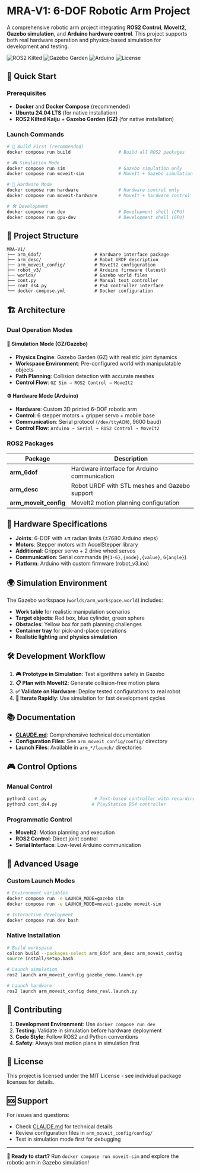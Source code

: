 # MRA-V1: 6-DOF Robotic Arm Project

A comprehensive robotic arm project integrating **ROS2 Control**, **MoveIt2**, **Gazebo simulation**, and **Arduino hardware control**. This project supports both real hardware operation and physics-based simulation for development and testing.

![ROS2 Kilted](https://img.shields.io/badge/ROS2-Kilted-blue)
![Gazebo Garden](https://img.shields.io/badge/GZ-Garden-green)
![Arduino](https://img.shields.io/badge/Arduino-Compatible-red)
![License](https://img.shields.io/badge/License-MIT-yellow)

## 🚀 Quick Start

### Prerequisites
- **Docker** and **Docker Compose** (recommended)
- **Ubuntu 24.04 LTS** (for native installation)
- **ROS2 Kilted Kaiju** + **Gazebo Garden (GZ)** (for native installation)

### Launch Commands

```bash
# 🔨 Build First (recommended)
docker compose run build                  # Build all ROS2 packages

# 🎮 Simulation Mode
docker compose run sim                    # Gazebo simulation only
docker compose run moveit-sim             # MoveIt + Gazebo simulation

# 🤖 Hardware Mode  
docker compose run hardware               # Hardware control only
docker compose run moveit-hardware        # MoveIt + hardware control

# 🛠️ Development
docker compose run dev                    # Development shell (CPU)
docker compose run gpu-dev                # Development shell (GPU)
```

## 📁 Project Structure

```
MRA-V1/
├── arm_6dof/                    # Hardware interface package
├── arm_desc/                    # Robot URDF description
├── arm_moveit_config/           # MoveIt2 configuration
├── robot_v3/                    # Arduino firmware (latest)
├── worlds/                      # Gazebo world files
├── cont.py                      # Manual text controller
├── cont_ds4.py                  # PS4 controller interface
└── docker-compose.yml           # Docker configuration
```

## 🏗️ Architecture

### Dual Operation Modes

#### 🎯 Simulation Mode (GZ/Gazebo)
- **Physics Engine**: Gazebo Garden (GZ) with realistic joint dynamics
- **Workspace Environment**: Pre-configured world with manipulatable objects
- **Path Planning**: Collision detection with accurate meshes
- **Control Flow**: `GZ Sim → ROS2 Control → MoveIt2`

#### ⚙️ Hardware Mode (Arduino)
- **Hardware**: Custom 3D printed 6-DOF robotic arm
- **Control**: 6 stepper motors + gripper servo + mobile base
- **Communication**: Serial protocol (`/dev/ttyACM0`, 9600 baud)
- **Control Flow**: `Arduino → Serial → ROS2 Control → MoveIt2`

### ROS2 Packages

| Package | Description |
|---------|-------------|
| **arm_6dof** | Hardware interface for Arduino communication |
| **arm_desc** | Robot URDF with STL meshes and Gazebo support |
| **arm_moveit_config** | MoveIt2 motion planning configuration |

## 🔧 Hardware Specifications

- **Joints**: 6-DOF with ±π radian limits (±7680 Arduino steps)
- **Motors**: Stepper motors with AccelStepper library
- **Additional**: Gripper servo + 2 drive wheel servos
- **Communication**: Serial commands (`M{1-6},{mode},{value}`, `G{angle}`)
- **Platform**: Arduino with custom firmware (robot_v3.ino)

## 🌍 Simulation Environment

The Gazebo workspace (`worlds/arm_workspace.world`) includes:
- **Work table** for realistic manipulation scenarios
- **Target objects**: Red box, blue cylinder, green sphere
- **Obstacles**: Yellow box for path planning challenges  
- **Container tray** for pick-and-place operations
- **Realistic lighting** and **physics simulation**

## 🛠️ Development Workflow

1. **🎮 Prototype in Simulation**: Test algorithms safely in Gazebo
2. **📋 Plan with MoveIt2**: Generate collision-free motion plans
3. **✅ Validate on Hardware**: Deploy tested configurations to real robot
4. **🔄 Iterate Rapidly**: Use simulation for fast development cycles

## 📚 Documentation

- **[CLAUDE.md](CLAUDE.md)**: Comprehensive technical documentation
- **Configuration Files**: See `arm_moveit_config/config/` directory
- **Launch Files**: Available in `arm_*/launch/` directories

## 🎮 Control Options

### Manual Control
```bash
python3 cont.py                  # Text-based controller with recording
python3 cont_ds4.py             # PlayStation DS4 controller
```

### Programmatic Control
- **MoveIt2**: Motion planning and execution
- **ROS2 Control**: Direct joint control
- **Serial Interface**: Low-level Arduino communication

## 🚀 Advanced Usage

### Custom Launch Modes
```bash
# Environment variables
docker compose run -e LAUNCH_MODE=gazebo sim
docker compose run -e LAUNCH_MODE=moveit-gazebo moveit-sim

# Interactive development
docker compose run dev bash
```

### Native Installation
```bash
# Build workspace
colcon build --packages-select arm_6dof arm_desc arm_moveit_config
source install/setup.bash

# Launch simulation
ros2 launch arm_moveit_config gazebo_demo.launch.py

# Launch hardware
ros2 launch arm_moveit_config demo_real.launch.py
```

## 🤝 Contributing

1. **Development Environment**: Use `docker compose run dev`
2. **Testing**: Validate in simulation before hardware deployment
3. **Code Style**: Follow ROS2 and Python conventions
4. **Safety**: Always test motion plans in simulation first

## 📄 License

This project is licensed under the MIT License - see individual package licenses for details.

## 🆘 Support

For issues and questions:
- Check [CLAUDE.md](CLAUDE.md) for technical details
- Review configuration files in `arm_moveit_config/config/`
- Test in simulation mode first for debugging

---

**🎯 Ready to start?** Run `docker compose run moveit-sim` and explore the robotic arm in Gazebo simulation!